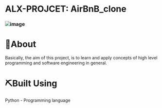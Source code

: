 # ALX-PROJCET: AirBnB_clone
### ![image](https://user-images.githubusercontent.com/101451046/188036017-7f8a5c2d-1ac6-434b-9f40-ac8d86398a27.png)

# 🧐About
Basically, the aim of this project, is to learn and apply concepts of high level programming and software engineering in general.
 
 # ⛏️Built Using
Python - Programming language
